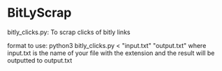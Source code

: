 # BitLyScrap

bitly_clicks.py: To scrap clicks of bitly links

format to use: python3 bitly_clicks.py < "input.txt" "output.txt" 
where input.txt is the name of your file with the extension and the result will be outputted to output.txt
